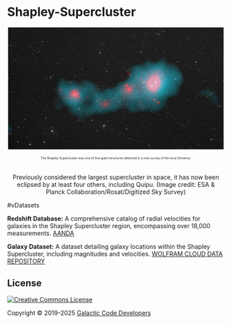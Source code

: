 # Shapley-Supercluster

<div align="center">
<img src="https://raw.githubusercontent.com/Galactic-Code-Developers/Shapley-Supercluster/refs/heads/main/images/Shapley_Supercluster_pillars-3563194837.jpg"
width="500px"/>

<ruby><rt>The Shapley Supercluster was one of five giant structures detected in a new survey of the local Universe.</rt>

<rt>Previously considered the largest supercluster in space, it has now been eclipsed by at least four others, including Quipu.</rt>
<rt>(Image credit: ESA & Planck Collaboration/Rosat/Digitized Sky Survey)</rt>
</ruby>
</div>

#vDatasets

**Redshift Database:** A comprehensive catalog of radial velocities for galaxies in the Shapley Supercluster region, encompassing over 18,000 measurements. 
[AANDA](<https://www.aanda.org/articles/aa/full_html/2020/06/aa37726-20/aa37726-20.html>)

**Galaxy Dataset:** A dataset detailing galaxy locations within the Shapley Supercluster, including magnitudes and velocities. 
[WOLFRAM CLOUD DATA REPOSITORY](<https://datarepository.wolframcloud.com/resources/Sample-Data-Shapley-Supercluster-Galaxies/>)

## License

[![Creative Commons License](<https://i.creativecommons.org/l/by/4.0/88x31.png>)](https://creativecommons.org/licenses/by/4.0/)

Copyright © 2019-2025 [Galactic Code Developers](<https://gist.github.com/ChrisTollefson/](https://github.com/Galactic-Code-Developers>)
